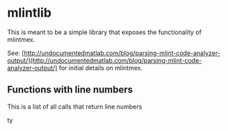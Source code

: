 # mlintlib #

This is meant to be a simple library that exposes the functionality of mlintmex.

See: [http://undocumentedmatlab.com/blog/parsing-mlint-code-analyzer-output/](http://undocumentedmatlab.com/blog/parsing-mlint-code-analyzer-output/) for initial details on mlintmex.


Functions with line numbers
---------------------------
This is a list of all calls that return line numbers

ty